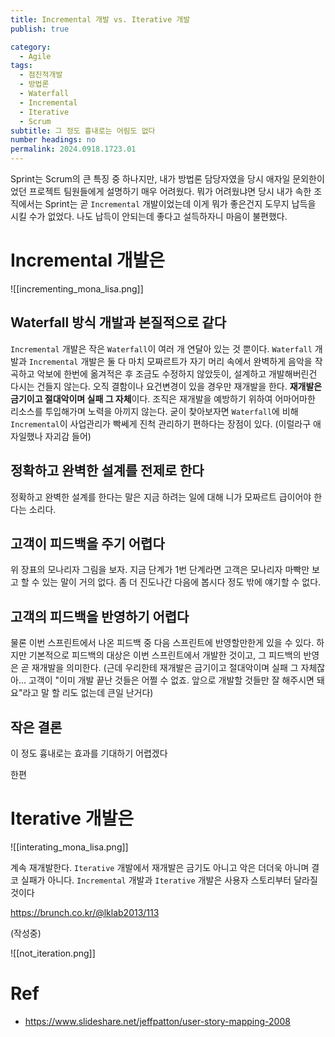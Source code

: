 ```yaml
---
title: Incremental 개발 vs. Iterative 개발
publish: true

category:
  - Agile
tags:
  - 점진적개발
  - 방법론
  - Waterfall
  - Incremental
  - Iterative
  - Scrum
subtitle: 그 정도 흉내로는 어림도 없다
number headings: no
permalink: 2024.0918.1723.01
---
```

Sprint는 Scrum의 큰 특징 중 하나지만, 내가 방법론 담당자였을 당시 애자일 문외한이었던 프로젝트 팀원들에게 설명하기 매우 어려웠다. 뭐가 어려웠냐면 당시 내가 속한 조직에서는 Sprint는 곧 `Incremental` 개발이었는데 이게 뭐가 좋은건지 도무지 납득을 시킬 수가 없었다. 나도 납득이 안되는데 좋다고 설득하자니 마음이 불편했다.
# Incremental 개발은
![[incrementing_mona_lisa.png]]

## Waterfall 방식 개발과 본질적으로 같다
`Incremental` 개발은 작은 `Waterfall`이 여러 개 연달아 있는 것 뿐이다.  `Waterfall` 개발과 `Incremental` 개발은 둘 다 마치 모짜르트가 자기 머리 속에서 완벽하게 음악을 작곡하고 악보에 한번에 옮겨적은 후 조금도 수정하지 않았듯이, 설계하고 개발해버린건 다시는 건들지 않는다. 오직 결함이나 요건변경이 있을 경우만 재개발을 한다. **재개발은 금기이고 절대악이며 실패 그 자체**이다. 조직은 재개발을 예방하기 위하여 어마어마한 리소스를 투입해가며 노력을 아끼지 않는다.
굳이 찾아보자면 `Waterfall`에 비해 `Incremental`이 사업관리가 빡쎄게 진척 관리하기 편하다는 장점이 있다. (이럴라구 애자일했나 자괴감 들어)

## 정확하고 완벽한 설계를 전제로 한다
정확하고 완벽한 설계를 한다는 말은 지금 하려는 일에 대해 니가 모짜르트 급이어야 한다는 소리다.

## 고객이 피드백을 주기 어렵다
위 장표의 모나리자 그림을 보자. 지금 단계가 1번 단계라면 고객은 모나리자 마빡만 보고 할 수 있는 말이 거의 없다. 좀 더 진도나간 다음에 봅시다 정도 밖에 얘기할 수 없다.

## 고객의 피드백을 반영하기 어렵다
물론 이번 스프린트에서 나온 피드백 중 다음 스프린트에 반영할만한게 있을 수 있다. 하지만 기본적으로 피드백의 대상은 이번 스프린트에서 개발한 것이고, 그 피드백의 반영은 곧 재개발을 의미한다. (근데 우리한테 재개발은 금기이고 절대악이며 실패 그 자체잖아... 고객이 "이미 개발 끝난 것들은 어쩔 수 없죠. 앞으로 개발할 것들만 잘 해주시면 돼요"라고 말 할 리도 없는데 큰일 난거다)

## 작은 결론
이 정도 흉내로는 효과를 기대하기 어렵겠다

한편
# Iterative 개발은 
![[interating_mona_lisa.png]]

계속 재개발한다. `Iterative` 개발에서 재개발은 금기도 아니고 악은 더더욱 아니며 결코 실패가 아니다.
`Incremental` 개발과 `Iterative` 개발은 사용자 스토리부터 달라질 것이다

https://brunch.co.kr/@lklab2013/113

(작성중)

![[not_iteration.png]]

# Ref
- https://www.slideshare.net/jeffpatton/user-story-mapping-2008
